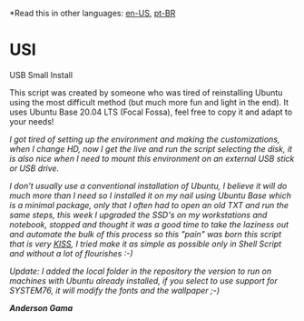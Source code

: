 \*Read this in other languages: [en-US](README.md), [pt-BR](README.pt-BR.md)

# USI

USB Small Install

This script was created by someone who was tired of reinstalling Ubuntu using the most difficult method (but much more fun and light in the end). It uses Ubuntu Base 20.04 LTS (Focal Fossa), feel free to copy it and adapt to your needs!

_I got tired of setting up the environment and making the customizations, when I change HD, now I get the live and run the script selecting the disk, it is also nice when I need to mount this environment on an external USB stick or USB drive._

_I don't usually use a conventional installation of Ubuntu, I believe it will do much more than I need so I installed it on my nail using Ubuntu Base which is a minimal package, only that I often had to open an old TXT and run the same steps, this week I upgraded the SSD's on my workstations and notebook, stopped and thought it was a good time to take the laziness out and automate the bulk of this process so this "pain" was born this script that is very [KISS](https://en.wikipedia.org/wiki/KISS_principle "Keep It Simple, Stupid"), I tried make it as simple as possible only in Shell Script and without a lot of flourishes :-)_

_Update: I added the local folder in the repository the version to run on machines with Ubuntu already installed, if you select to use support for SYSTEM76, it will modify the fonts and the wallpaper ;-)_

**_Anderson Gama_**
